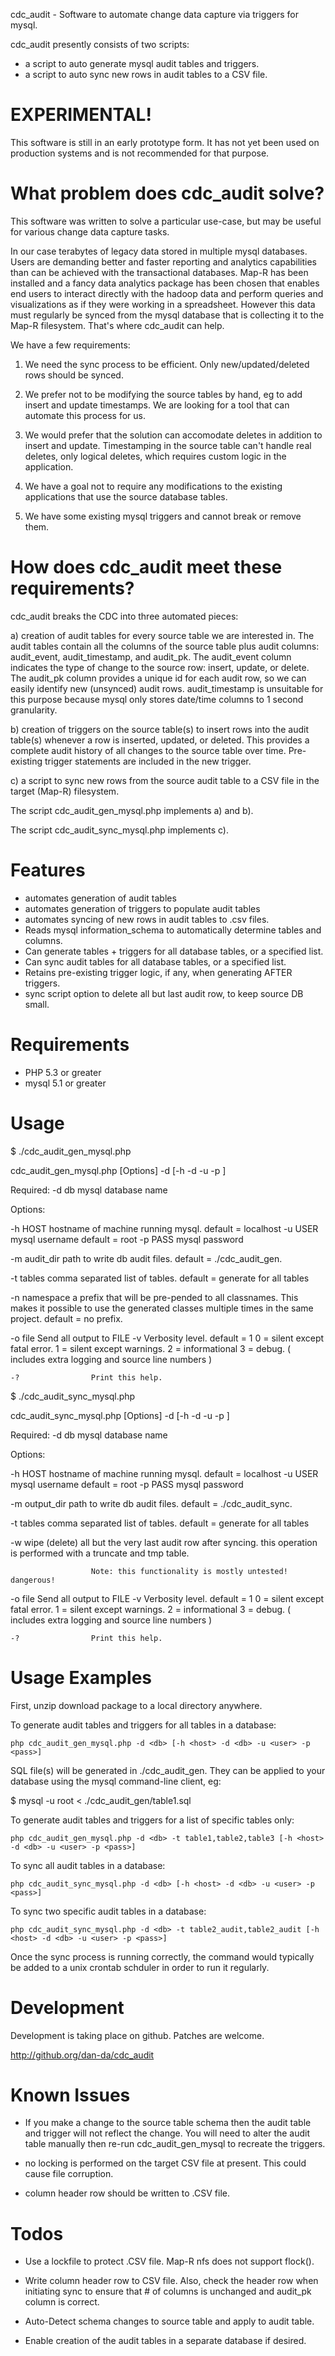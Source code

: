 cdc_audit - Software to automate change data capture via triggers for mysql.

cdc_audit presently consists of two scripts:
 - a script to auto generate mysql audit tables and triggers.
 - a script to auto sync new rows in audit tables to a CSV file.

EXPERIMENTAL!
=============

This software is still in an early prototype form.  It has not yet been
used on production systems and is not recommended for that purpose.


What problem does cdc_audit solve?
==================================

This software was written to solve a particular use-case, but may be useful for
various change data capture tasks.

In our case terabytes of legacy data stored in multiple mysql databases.
Users are demanding better and faster reporting and analytics capabilities than
can be achieved with the transactional databases. Map-R has been installed and a
fancy data analytics package has been chosen that enables end users to interact
directly with the hadoop data and perform queries and visualizations as if they
were working in a spreadsheet. However this data must regularly be synced from
the mysql database that is collecting it to the Map-R filesystem. That's where
cdc_audit can help.

We have a few requirements:

 1) We need the sync process to be efficient.  Only new/updated/deleted rows
    should be synced.
    
 2) We prefer not to be modifying the source tables by hand, eg to add insert
    and update timestamps.  We are looking for a tool that can automate this
    process for us.
    
 3) We would prefer that the solution can accomodate deletes in addition to
    insert and update. Timestamping in the source table can't handle real
    deletes, only logical deletes, which requires custom logic in the
    application.
    
 4) We have a goal not to require any modifications to the existing applications
    that use the source database tables.
    
 5) We have some existing mysql triggers and cannot break or remove them.
 
    
How does cdc_audit meet these requirements?
===========================================

cdc_audit breaks the CDC into three automated pieces:

 a) creation of audit tables for every source table we are interested in.
    The audit tables contain all the columns of the source table plus audit
    columns: audit_event, audit_timestamp, and audit_pk. The audit_event column
    indicates the type of change to the source row: insert, update, or delete.
    The audit_pk column provides a unique id for each audit row, so we can
    easily identify new (unsynced) audit rows. audit_timestamp is unsuitable for
    this purpose because mysql only stores date/time columns to 1 second
    granularity.
    
 b) creation of triggers on the source table(s) to insert rows into the audit
    table(s) whenever a row is inserted, updated, or deleted.  This provides
    a complete audit history of all changes to the source table over time.
    Pre-existing trigger statements are included in the new trigger.
    
 c) a script to sync new rows from the source audit table to a CSV file in
    the target (Map-R) filesystem.
    
 The script cdc_audit_gen_mysql.php implements a) and b).
 
 The script cdc_audit_sync_mysql.php implements c).


Features
========

 - automates generation of audit tables
 - automates generation of triggers to populate audit tables
 - automates syncing of new rows in audit tables to .csv files.
 - Reads mysql information_schema to automatically determine tables and columns.
 - Can generate tables + triggers for all database tables, or a specified list.
 - Can sync audit tables for all database tables, or a specified list.
 - Retains pre-existing trigger logic, if any, when generating AFTER triggers.
 - sync script option to delete all but last audit row, to keep source DB small.
 

Requirements
============

 - PHP 5.3 or greater
 - mysql 5.1 or greater


Usage
=====

 $ ./cdc_audit_gen_mysql.php 

   cdc_audit_gen_mysql.php [Options] -d <db> [-h <host> -d <db> -u <user> -p <pass>]
   
   Required:
   -d db              mysql database name
   
   Options:
   
   -h HOST            hostname of machine running mysql.  default = localhost
   -u USER            mysql username                      default = root
   -p PASS            mysql password                      

   -m audit_dir       path to write db audit files.       default = ./cdc_audit_gen.
                                                          
   -t tables         comma separated list of tables.      default = generate for all tables
   
   -n namespace      a prefix that will be pre-pended to all classnames.  This makes it
                     possible to use the generated classes multiple times in the same project.
                                                          default = no prefix.

   -o file            Send all output to FILE
   -v <number>        Verbosity level.  default = 1
                        0 = silent except fatal error.
                        1 = silent except warnings.
                        2 = informational
                        3 = debug. ( includes extra logging and source line numbers )
                        
    -?                Print this help.


 $ ./cdc_audit_sync_mysql.php 


   cdc_audit_sync_mysql.php [Options] -d <db> [-h <host> -d <db> -u <user> -p <pass>]
   
   Required:
   -d db              mysql database name
   
   Options:
   
   -h HOST            hostname of machine running mysql.  default = localhost
   -u USER            mysql username                      default = root
   -p PASS            mysql password                      

   -m output_dir      path to write db audit files.       default = ./cdc_audit_sync.
                                                          
   -t tables          comma separated list of tables.      default = generate for all tables
   
   -w                 wipe (delete) all but the very last audit row after syncing.
                      this operation is performed with a truncate and tmp table.
                      
                      Note: this functionality is mostly untested!  dangerous!
   
   -o file            Send all output to FILE
   -v <number>        Verbosity level.  default = 1
                        0 = silent except fatal error.
                        1 = silent except warnings.
                        2 = informational
                        3 = debug. ( includes extra logging and source line numbers )
                        
    -?                Print this help.


Usage Examples
==============

 First, unzip download package to a local directory anywhere.

 
 To generate audit tables and triggers for all tables in a database:
 
    php cdc_audit_gen_mysql.php -d <db> [-h <host> -d <db> -u <user> -p <pass>]
    
 SQL file(s) will be generated in ./cdc_audit_gen.
 They can be applied to your database using the mysql command-line client, eg:
 
 $ mysql -u root <database> < ./cdc_audit_gen/table1.sql

 
 To generate audit tables and triggers for a list of specific tables only:
 
    php cdc_audit_gen_mysql.php -d <db> -t table1,table2,table3 [-h <host> -d <db> -u <user> -p <pass>]


 To sync all audit tables in a database:
 
    php cdc_audit_sync_mysql.php -d <db> [-h <host> -d <db> -u <user> -p <pass>]


 To sync two specific audit tables in a database:
 
    php cdc_audit_sync_mysql.php -d <db> -t table2_audit,table2_audit [-h <host> -d <db> -u <user> -p <pass>]

    
 Once the sync process is running correctly, the command would typically be
 added to a unix crontab schduler in order to run it regularly.



Development
===========

Development is taking place on github.  Patches are welcome.

   http://github.org/dan-da/cdc_audit


Known Issues
==============

 - If you make a change to the source table schema then the audit table and
   trigger will not reflect the change.  You will need to alter the audit table
   manually then re-run cdc_audit_gen_mysql to recreate the triggers.
   
 - no locking is performed on the target CSV file at present.  This could
   cause file corruption.
 
 - column header row should be written to .CSV file.
 
 
Todos
=====

 - Use a lockfile to protect .CSV file.  Map-R nfs does not support flock().
 
 - Write column header row to CSV file.  Also, check the header row when initiating
   sync to ensure that # of columns is unchanged and audit_pk column is correct.
   
 - Auto-Detect schema changes to source table and apply to audit table.
 
 - Enable creation of the audit tables in a separate database if desired.

